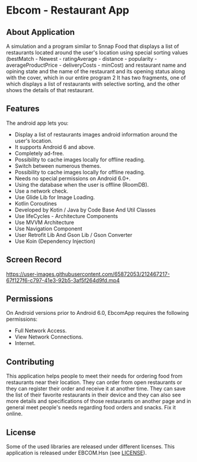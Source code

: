 # Ebcom - Restaurant App
## About Application
A simulation and a program similar to Snnap Food that displays a list of restaurants located around the user's location using special sorting values (bestMatch - Newest - ratingAverage - distance - popularity - averageProductPrice - deliveryCosts - minCost) and restaurant name and opining state and the name of the restaurant and its opening status along with the cover, which in our entire program 2 It has two fragments, one of which displays a list of restaurants with selective sorting, and the other shows the details of that restaurant.

## Features

The android app lets you:
- Display a list of restaurants images android information around the user's location.
- It supports Android 6 and above.
- Completely ad-free.
- Possibility to cache images locally for offline reading.
- Switch between numerous themes.
- Possibility to cache images locally for offline reading.
- Needs no special permissions on Android 6.0+.
- Using the database when the user is offline (RoomDB).
- Use a network check.
- Use Glide Lib for Image Loading.
- Kotlin Coroutines
- Developed by Kotin / Java by Code Base And Util Classes
- Use lifeCycles - Architecture Components
- Use MVVM Architecture
- Use Navigation Component
- User Retrofit Lib And Gson Lib / Gson Converter
- Use Koin (Dependency Injection)

## Screen Record


https://user-images.githubusercontent.com/65872053/212467217-67f127f6-c797-41e3-92b5-3af5f264d9fd.mp4

## Permissions

On Android versions prior to Android 6.0, EbcomApp requires the following permissions:
- Full Network Access.
- View Network Connections.
- Internet.

## Contributing
This application helps people to meet their needs for ordering food from restaurants near their location.
They can order from open restaurants or they can register their order and receive it at another time.
They can save the list of their favorite restaurants in their device and they can also see more details and specifications of those restaurants on another page and in general meet people's needs regarding food orders and snacks. Fix it online.

## License
Some of the used libraries are released under different licenses.
This application is released under EBCOM.Hsn (see [LICENSE](LICENSE)).
